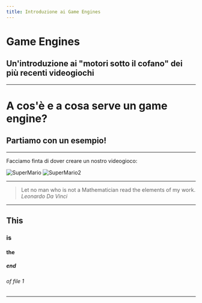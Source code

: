 ```yaml
---
title: Introduzione ai Game Engines
---
```


# Game Engines

## Un'introduzione ai "motori sotto il cofano" dei più recenti videogiochi

---

# A cos'è e a cosa serve un game engine?

## Partiamo con un esempio!

---

Facciamo finta di dover creare un nostro videogioco:

![SuperMario](./super-mario.gif) ![SuperMario2](./super-mario2.gif)

---

> Let no man who is not a Mathematician
> read the elements of my work.
> <cite>Leonardo Da Vinci</cite>

---

## This
### is
#### the
##### end
###### of file 1

---
